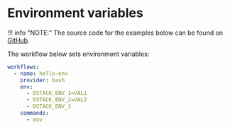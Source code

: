 # Environment variables

!!! info "NOTE:"
    The source code for the examples below can be found on [GitHub](https://github.com/dstackai/dstack-examples).

The workflow below sets environment variables:

<div editor-title=".dstack/workflows/envs.yaml"> 

```yaml
workflows:
  - name: hello-env
    provider: bash
    env:
      - DSTACK_ENV_1=VAL1
      - DSTACK_ENV_2=VAL2
      - DSTACK_ENV_3
    commands:
      - env
```

</div>

